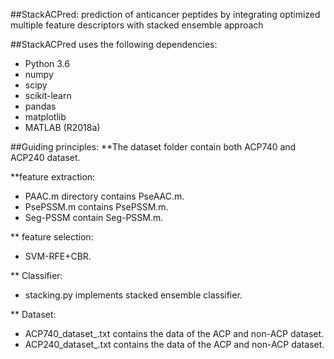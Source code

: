 ##StackACPred: prediction of anticancer peptides by integrating optimized multiple feature descriptors with stacked ensemble approach

##StackACPred uses the following dependencies:
 * Python 3.6
 * numpy
 * scipy
 * scikit-learn
 * pandas
 * matplotlib
 * MATLAB (R2018a)
 
 

##Guiding principles: **The dataset folder contain both ACP740 and ACP240 dataset.

**feature extraction:
  *  PAAC.m directory contains PseAAC.m.
  * PsePSSM.m contains PsePSSM.m.
  * Seg-PSSM contain Seg-PSSM.m.
   
** feature selection:
  * SVM-RFE+CBR.
  

** Classifier:
  * stacking.py implements stacked ensemble classifier.

  
** Dataset:
  * ACP740_dataset_.txt contains the data of the ACP and non-ACP dataset.  
  * ACP240_dataset_.txt contains the data of the ACP and non-ACP dataset.  
